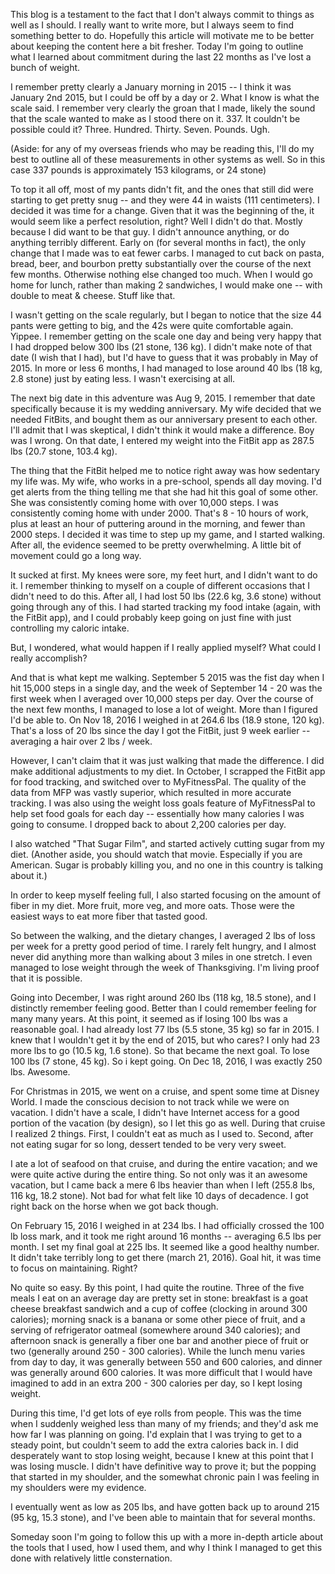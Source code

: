 <!--
.. title: Commitment
.. slug: commitment
.. date: 2016-10-29 13:48:09 UTC-05:00
.. tags: commitment, motivation, weight loss
.. category: self-help
.. link:
.. description: Wherein I outline how I lost weight
.. type: text
-->

This blog is a testament to the fact that I don't always commit to things as well as I should. I really want to write more, but I always seem to find something better to do. Hopefully this article will motivate me to be better about keeping the content here a bit fresher. Today I'm going to outline what I learned about commitment during the last 22 months as I've lost a bunch of weight.

<!-- TEASER_END -->

I remember pretty clearly a January morning in 2015 -- I think it was January 2nd 2015, but I could be off by a day or 2. What I know is what the scale said. I remember very clearly the groan that I made, likely the sound that the scale wanted to make as I stood there on it. 337. It couldn't be possible could it? Three. Hundred. Thirty. Seven. Pounds. Ugh.

(Aside: for any of my overseas friends who may be reading this, I'll do my best to outline all of these measurements in other systems as well. So in this case 337 pounds is approximately 153 kilograms, or 24 stone)

To top it all off, most of my pants didn't fit, and the ones that still did were starting to get pretty snug -- and they were 44 in waists (111 centimeters). I decided it was time for a change. Given that it was the beginning of the, it would seem like a perfect resolution, right? Well I didn't do that. Mostly because I did want to be that guy. I didn't announce anything, or do anything terribly different. Early on (for several months in fact), the only change that I made was to eat fewer carbs. I managed to cut back on pasta, bread, beer, and bourbon pretty substantially over the course of the next few months. Otherwise nothing else changed too much. When I would go home for lunch, rather than making 2 sandwiches, I would make one -- with double to meat & cheese. Stuff like that.

I wasn't getting on the scale regularly, but I began to notice that the size 44 pants were getting to big, and the 42s were quite comfortable again. Yippee. I remember getting on the scale one day and being very happy that I had dropped below 300 lbs (21 stone, 136 kg). I didn't make note of that date (I wish that I had), but I'd have to guess that it was probably in May of 2015. In more or less 6 months, I had managed to lose around 40 lbs (18 kg, 2.8 stone) just by eating less. I wasn't exercising at all.

The next big date in this adventure was Aug 9, 2015. I remember that date specifically because it is my wedding anniversary. My wife decided that we needed FitBits, and bought them as our anniversary present to each other. I'll admit that I was skeptical, I didn't think it would make a difference. Boy was I wrong. On that date, I entered my weight into the FitBit app as 287.5 lbs (20.7 stone, 103.4 kg).

The thing that the FitBit helped me to notice right away was how sedentary my life was. My wife, who works in a pre-school, spends all day moving. I'd get alerts from the thing telling me that she had hit this goal of some other. She was consistently coming home with over 10,000 steps. I was consistently coming home with under 2000. That's 8 - 10 hours of work, plus at least an hour of puttering around in the morning, and fewer than 2000 steps. I decided it was time to step up my game, and I started walking. After all, the evidence seemed to be pretty overwhelming. A little bit of movement could go a long way.

It sucked at first. My knees were sore, my feet hurt, and I didn't want to do it. I remember thinking to myself on a couple of different occasions that I didn't need to do this. After all, I had lost 50 lbs (22.6 kg, 3.6 stone) without going through any of this. I had started tracking my food intake (again, with the FitBit app), and I could probably keep going on just fine with just controlling my caloric intake.

But, I wondered, what would happen if I really applied myself? What could I really accomplish?

And that is what kept me walking. September 5 2015 was the fist day when I hit 15,000 steps in a single day, and the week of September 14 - 20 was the first week when I averaged over 10,000 steps per day. Over the course of the next few months, I managed to lose a lot of weight. More than I figured I'd be able to. On Nov 18, 2016 I weighed in at 264.6 lbs (18.9 stone, 120 kg). That's a loss of 20 lbs since the day I got the FitBit, just 9 week earlier -- averaging a hair over 2 lbs / week.

However, I can't claim that it was just walking that made the difference. I did make additional adjustments to my diet. In October, I scrapped the FitBit app for food tracking, and switched over to MyFitnessPal. The quality of the data from MFP was vastly superior, which resulted in more accurate tracking. I was also using the weight loss goals feature of MyFitnessPal to help set food goals for each day -- essentially how many calories I was going to consume. I dropped back to about 2,200 calories per day.

I also watched "That Sugar Film", and started actively cutting sugar from my diet. (Another aside, you should watch that movie. Especially if you are American. Sugar is probably killing you, and no one in this country is talking about it.)

In order to keep myself feeling full, I also started focusing on the amount of fiber in my diet. More fruit, more veg, and more oats. Those were the easiest ways to eat more fiber that tasted good.

So between the walking, and the dietary changes, I averaged 2 lbs of loss per week for a pretty good period of time. I rarely felt hungry, and I almost never did anything more than walking about 3 miles in one stretch. I even managed to lose weight through the week of Thanksgiving. I'm living proof that it is possible.

Going into December, I was right around 260 lbs (118 kg, 18.5 stone), and I distinctly remember feeling good. Better than I could remember feeling for many many years. At this point, it seemed as if losing 100 lbs was a reasonable goal. I had already lost 77 lbs (5.5 stone, 35 kg) so far in 2015. I knew that I wouldn't get it by the end of 2015, but who cares? I only had 23 more lbs to go (10.5 kg, 1.6 stone). So that became the next goal. To lose 100 lbs (7 stone, 45 kg). So i kept going. On Dec 18, 2016, I was exactly 250 lbs. Awesome.

For Christmas in 2015, we went on a cruise, and spent some time at Disney World. I made the conscious decision to not track while we were on vacation. I didn't have a scale, I didn't have Internet access for a good portion of the vacation (by design), so I let this go as well. During that cruise I realized 2 things. First, I couldn't eat as much as I used to. Second, after not eating sugar for so long, dessert tended to be very very sweet.

I ate a lot of seafood on that cruise, and during the entire vacation; and we were quite active during the entire thing. So not only was it an awesome vacation, but I came back a mere 6 lbs heavier than when I left (255.8 lbs, 116 kg, 18.2 stone). Not bad for what felt like 10 days of decadence. I got right back on the horse when we got back though.

On February 15, 2016 I weighed in at 234 lbs. I had officially crossed the 100 lb loss mark, and it took me right around 16 months -- averaging 6.5 lbs per month. I set my final goal at 225 lbs. It seemed like a good healthy number. It didn't take terribly long to get there (march 21, 2016). Goal hit, it was time to focus on maintaining. Right?

No quite so easy. By this point, I had quite the routine. Three of the five meals I eat on an average day are pretty set in stone: breakfast is a goat cheese breakfast sandwich and a cup of coffee (clocking in around 300 calories); morning snack is a banana or some other piece of fruit, and a serving of refrigerator oatmeal (somewhere around 340 calories); and afternoon snack is generally a fiber one bar and another piece of fruit or two (generally around 250 - 300 calories). While the lunch menu varies from day to day, it was generally between 550 and 600 calories, and dinner was generally around 600 calories. It was more difficult that I would have imagined to add in an extra 200 - 300 calories per day, so I kept losing weight.

During this time, I'd get lots of eye rolls from people. This was the time when I suddenly weighed less than many of my friends; and they'd ask me how far I was planning on going. I'd explain that I was trying to get to a steady point, but couldn't seem to add the extra calories back in. I did desperately want to stop losing weight, because I knew at this point that I was losing muscle. I didn't have definitive way to prove it; but the popping that started in my shoulder, and the somewhat chronic pain I was feeling in my shoulders were my evidence.

I eventually went as low as 205 lbs, and have gotten back up to around 215 (95 kg, 15.3 stone), and I've been able to maintain that for several months.

Someday soon I'm going to follow this up with a more in-depth article about the tools that I used, how I used them, and why I think I managed to get this done with relatively little consternation.
